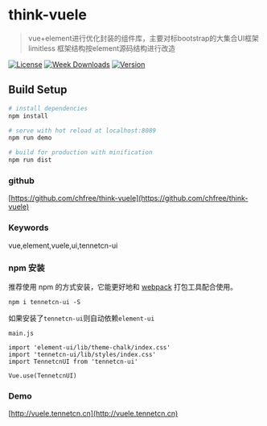 # think-vuele

> vue+element进行优化封装的组件库，主要对标bootstrap的大集合UI框架limitless
> 框架结构按element源码结构进行改造

[![License](https://img.shields.io/npm/l/tennetcn-ui.svg)](https://www.npmjs.com/package/tennetcn-ui)
[![Week Downloads](https://img.shields.io/npm/dw/tennetcn-ui.svg)](https://www.npmjs.com/package/tennetcn-ui)
[![Version](https://img.shields.io/npm/v/tennetcn-ui.svg)](https://github.com/chfree/think-vuele)

## Build Setup

``` bash
# install dependencies
npm install

# serve with hot reload at localhost:8089
npm run demo

# build for production with minification
npm run dist
```

### github
[https://github.com/chfree/think-vuele](https://github.com/chfree/think-vuele)

### Keywords
vue,element,vuele,ui,tennetcn-ui

### npm 安装

推荐使用 npm 的方式安装，它能更好地和 [webpack](https://webpack.js.org/) 打包工具配合使用。

```shell
npm i tennetcn-ui -S
```
如果安装了`tennetcn-ui`则自动依赖`element-ui`

`main.js`

```
import 'element-ui/lib/theme-chalk/index.css'
import 'tennetcn-ui/lib/styles/index.css'
import TennetcnUI from 'tennetcn-ui'

Vue.use(TennetcnUI)
```


### Demo
[http://vuele.tennetcn.cn](http://vuele.tennetcn.cn)

